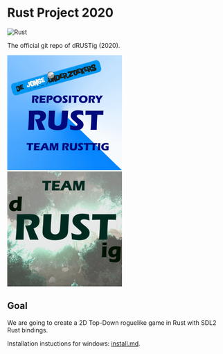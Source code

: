 # Rust Project 2020

![Rust](https://github.com/djog/Rust_Project_2020/workflows/Rust/badge.svg)

The official git repo of dRUSTig (2020).

![Our Logo](pictures/rust_repo.png)
![Our Team Logo](pictures/team_dRUSTig_small.png)

## Goal

We are going to create a 2D Top-Down roguelike game in Rust with SDL2 Rust bindings.

Installation instuctions for windows: [install.md](docs/install.md).
